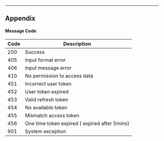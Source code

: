 --------------------------------------
## Appendix
#### Message Code
Code  | Description
---|---|
200 |Success
405|Input format error
406|Input message error
410|No permission to access data
451|Incorrect user token
452|User token expired
453|Valid refresh token
454|No available token
455|Mismatch access token
456|One time token expired ( expired after 5mins)
901|System exception

